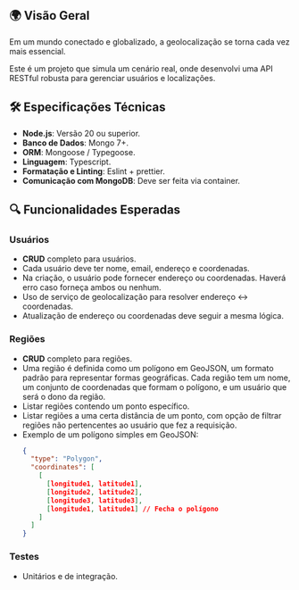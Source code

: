 ## 🌍 **Visão Geral**

Em um mundo conectado e globalizado, a geolocalização se torna cada vez mais essencial.

Este é um projeto que simula um cenário real, onde desenvolvi uma API RESTful robusta para gerenciar usuários e localizações.

## 🛠 **Especificações Técnicas**

-   **Node.js**: Versão 20 ou superior.
-   **Banco de Dados**: Mongo 7+.
-   **ORM**: Mongoose / Typegoose.
-   **Linguagem**: Typescript.
-   **Formatação e Linting**: Eslint + prettier.
-   **Comunicação com MongoDB**: Deve ser feita via container.

## 🔍 **Funcionalidades Esperadas**

### Usuários

-   **CRUD** completo para usuários.
-   Cada usuário deve ter nome, email, endereço e coordenadas.
-   Na criação, o usuário pode fornecer endereço ou coordenadas. Haverá erro caso forneça ambos ou nenhum.
-   Uso de serviço de geolocalização para resolver endereço ↔ coordenadas.
-   Atualização de endereço ou coordenadas deve seguir a mesma lógica.

### Regiões

-   **CRUD** completo para regiões.
-   Uma região é definida como um polígono em GeoJSON, um formato padrão para representar formas geográficas. Cada região tem um nome, um conjunto de coordenadas que formam o polígono, e um usuário que será o dono da região.
-   Listar regiões contendo um ponto específico.
-   Listar regiões a uma certa distância de um ponto, com opção de filtrar regiões não pertencentes ao usuário que fez a requisição.
-   Exemplo de um polígono simples em GeoJSON:
    ```json
    {
      "type": "Polygon",
      "coordinates": [
        [
          [longitude1, latitude1],
          [longitude2, latitude2],
          [longitude3, latitude3],
          [longitude1, latitude1] // Fecha o polígono
        ]
      ]
    }
    ```

### Testes

-   Unitários e de integração.
